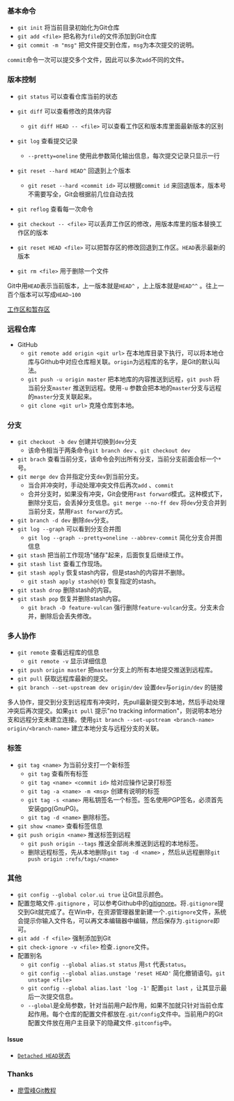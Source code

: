 ### 基本命令

- `git init`  将当前目录初始化为Git仓库
- `git add <file>`   把名称为`file`的文件添加到Git仓库
- `git commit -m "msg"`  把文件提交到仓库，`msg`为本次提交的说明。

`commit`命令一次可以提交多个文件，因此可以多次`add`不同的文件。



### 版本控制

- `git status`  可以查看仓库当前的状态
- `git diff`  可以查看修改的具体内容
  - `git diff HEAD -- <file>`  可以查看工作区和版本库里面最新版本的区别


- `git log`  查看提交记录
  - `--pretty=oneline`  使用此参数简化输出信息，每次提交记录只显示一行
- `git reset --hard HEAD^`  回退到上个版本
  - `git reset --hard <commit id>`  可以根据`commit id` 来回退版本，版本号不需要写全，Git会根据前几位自动去找
- `git reflog`  查看每一次命令
- `git checkout -- <file>`  可以丢弃工作区的修改，用版本库里的版本替换工作区的版本
- `git reset HEAD <file>`  可以把暂存区的修改回退到工作区。`HEAD`表示最新的版本
- `git rm <file>`  用于删除一个文件

Git中用`HEAD`表示当前版本，上一版本就是`HEAD^` ，上上版本就是`HEAD^^` 。往上一百个版本可以写成`HEAD~100` 



[工作区和暂存区](http://www.liaoxuefeng.com/wiki/0013739516305929606dd18361248578c67b8067c8c017b000/0013745374151782eb658c5a5ca454eaa451661275886c6000) 



### 远程仓库

- GitHub
  - `git remote add origin <git url>`  在本地库目录下执行，可以将本地仓库与Github中对应仓库相关联。`origin`为远程库的名字，是Git的默认叫法。
  - `git push -u origin master`  把本地库的内容推送到远程，`git push`  将 当前分支`master` 推送到远程。使用`-u` 参数会把本地的`master`分支与远程的`master`分支关联起来。
  - `git clone <git url>` 克隆仓库到本地。



### 分支

- `git checkout -b dev` 创建并切换到`dev`分支
  - 该命令相当于两条命令`git branch dev` 、`git checkout dev` 
- `git brach`  查看当前分支，该命令会列出所有分支，当前分支前面会标一个`*`号。
- `git merge dev` 合并指定分支`dev`到当前分支。
  - 当合并冲突时，手动处理冲突文件后再次`add` 、`commit` 
  - 合并分支时，如果没有冲突，Git会使用`Fast forward`模式。这种模式下，删除分支后，会丢掉分支信息。`git merge --no-ff dev`  将`dev`分支合并到当前分支，禁用`Fast forward`方式。
- `git branch -d dev`  删除`dev`分支。
- `git log --graph`  可以看到分支合并图
  - `git log --graph --pretty=oneline --abbrev-commit`  简化分支合并图信息
- `git stash`  把当前工作现场"储存"起来，后面恢复后继续工作。
- `git stash list`  查看工作现场。
- `git stash apply`  恢复stash内容，但是stash的内容并不删除。
  - `git stash apply stash@{0}`  恢复指定的stash。
- `git stash drop`  删除stash的内容。
- `git stash pop`   恢复并删除stash内容。
  - `git brach -D feature-vulcan`  强行删除`feature-vulcan`分支。分支未合并，删除后会丢失修改。

### 多人协作

- `git remote`  查看远程库的信息
  - `git remote -v`  显示详细信息
- `git push origin master`  把`master`分支上的所有本地提交推送到远程库。
- `git pull`  获取远程库最新的提交。
- `git branch --set-upstream dev origin/dev`  设置`dev`与`origin/dev` 的链接

多人协作，提交到分支到远程库有冲突时，先pull最新提交到本地，然后手动处理冲突后再次提交。如果`git pull` 提示"no tracking information"，则说明本地分支和远程分支未建立连接。使用`git branch --set-upstream <branch-name> origin/<branch-name>` 建立本地分支与远程分支的关联。



### 标签

- `git tag <name>`  为当前分支打一个新标签
  - `git tag`  查看所有标签
  - `git tag <name> <commit id>`  给对应操作记录打标签
  - `git tag -a <name> -m <msg>`  创建有说明的标签
  - `git tag -s <name>` 用私钥签名一个标签。签名使用PGP签名，必须首先安装gpg(GnuPG)。
  - `git tag -d <name>`  删除标签。
- `git show <name>`  查看标签信息
- `git push origin <name>`  推送标签到远程
  - `git push origin --tags`  推送全部尚未推送到远程的本地标签。
  - 删除远程标签，先从本地删除`git tag -d <name>` ，然后从远程删除`git push origin :refs/tags/<name>` 

### 其他

- `git config --global color.ui true`  让Git显示颜色。
- 配置忽略文件`.gitignore` ，可以参考Github中的[gitignore](https://github.com/github/gitignore)。将`.gitignore`提交到Git就完成了。在Win中，在资源管理器里新建一个`.gitignore`文件，系统会提示你输入文件名，可以再文本编辑器中编辑，然后保存为`.gitignore`即可。
- `git add -f <file>`  强制添加到Git
- `git check-ignore -v <file>` 检查`.ignore`文件。 
- 配置别名
  - `git config --global alias.st status`  用`st` 代表`status`。 
  - `git config --global alias.unstage 'reset HEAD'` 简化撤销语句。`git unstage <file>` 
  - `git config --global alias.last 'log -1'`   配置`git last` ，让其显示最后一次提交信息。
  - `--global`是全局参数，针对当前用户起作用，如果不加就只针对当前仓库起作用。每个仓库的配置文件都放在`.git/config`文件中。当前用户的Git配置文件放在用户主目录下的隐藏文件`.gitconfig`中。

#### Issue

- [`Detached HEAD`状态](http://www.jianshu.com/p/ae4857d2f868)



### Thanks

- [廖雪峰Git教程](http://www.liaoxuefeng.com/wiki/0013739516305929606dd18361248578c67b8067c8c017b000)